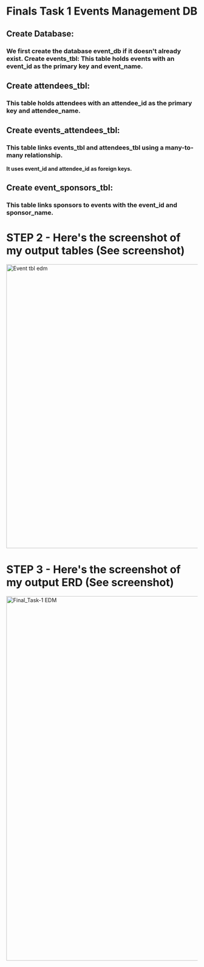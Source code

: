 # **Finals Task 1** **Events Management DB**
## Create Database:
### We first create the database event_db if it doesn't already exist. Create events_tbl: This table holds events with an event_id as the primary key and event_name.

## Create attendees_tbl:
### This table holds attendees with an attendee_id as the primary key and attendee_name.

## Create events_attendees_tbl:
### This table links events_tbl and attendees_tbl using a many-to-many relationship.

**It uses event_id and attendee_id as foreign keys.**

## Create event_sponsors_tbl:
### This table links sponsors to events with the event_id and sponsor_name.

# STEP 2 - Here's the screenshot of my output tables (See screenshot)
<img width="747" alt="Event tbl edm" src="https://github.com/user-attachments/assets/4a5b3225-4d2e-4f38-98f6-44c4848e8e34" /> 

# STEP 3 - Here's the screenshot of my output ERD (See screenshot)
<img width="959" alt="Final_Task-1 EDM" src="https://github.com/user-attachments/assets/4412869e-ed3d-48aa-8cd4-cd93b475f1fc" />
